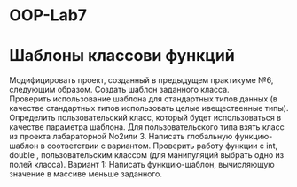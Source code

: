 # OOP-Lab7
# Шаблоны классови функций

Модифицировать проект, созданный в предыдущем практикуме №6, следующим  образом. 
Создать  шаблон  заданного  класса.  
Проверить использование  шаблона  для  стандартных  типов  данных  (в  качестве стандартных типов использовать целые ивещественные типы).
Определить пользовательский  класс,  который  будет  использоваться  в  качестве параметра шаблона. 
Для пользовательского типа взять класс из проекта лабараторной No2или 3. Написать глобальную функцию-шаблон в соответствии с вариантом. 
Проверить работу функции  с int, double , пользовательским классом (для манипуляций выбрать одно из полей класса). 
Вариант 1: Написать функцию-шаблон, вычисляющую значение в массиве меньше заданного.
